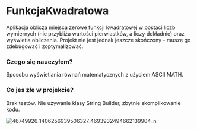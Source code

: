 # FunkcjaKwadratowa

Aplikacja oblicza miejsca zerowe funkcji kwadratowej w postaci liczb wymiernych (nie przybliża wartości pierwiastków, a liczy dokładnie) oraz wyświetla obliczenia.
Projekt nie jest jednak jeszcze skończony - muszę go zdebugować i zoptymalizować.

### Czego się nauczyłem? ###

Sposobu wyświetlania równań matematycznych z użyciem ASCII MATH.

### Co jes złe w projekcie? ###

Brak testów. Nie używanie klasy String Builder, zbytnie skomplikowanie kodu.

![46749926_1406256939506327_4693932494662139904_n](https://user-images.githubusercontent.com/45287688/48945469-c5bd9100-ef2a-11e8-922d-640b7297da7f.png)
